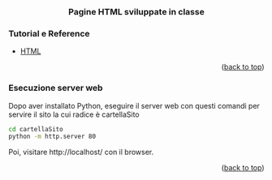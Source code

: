 <div id="top"></div>
<!--
*** Thanks for checking out the Best-README-Template. If you have a suggestion
*** that would make this better, please fork the repo and create a pull request
*** or simply open an issue with the tag "enhancement".
*** Don't forget to give the project a star!
*** Thanks again! Now go create something AMAZING! :D
-->

<!-- PROJECT SHIELDS -->
<!--
*** I'm using markdown "reference style" links for readability.
*** Reference links are enclosed in brackets [ ] instead of parentheses ( ).
*** See the bottom of this document for the declaration of the reference variables
*** for contributors-url, forks-url, etc. This is an optional, concise syntax you may use.
*** https://www.markdownguide.org/basic-syntax/#reference-style-links
-->

<!-- PROJECT LOGO -->
<br />
<div align="center">

<h3 align="center">Pagine HTML sviluppate in classe</h3>

</div>

### Tutorial e Reference

* [HTML](https://www.w3schools.com/html/default.asp)

<p align="right">(<a href="#top">back to top</a>)</p>


<!-- GETTING STARTED -->
### Esecuzione server web

Dopo aver installato Python, eseguire il server web con questi comandi per servire il sito la cui radice è cartellaSito

```sh
cd cartellaSito
python -m http.server 80
```
Poi, visitare http://localhost/ con il browser.


<p align="right">(<a href="#top">back to top</a>)</p>
